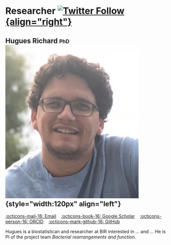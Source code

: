 # Researcher [![Twitter Follow](https://img.shields.io/twitter/follow/hugues_richard.svg?style=social){align="right"}](https://twitter.com/hugues_richard)

## Hugues Richard <font size="3">PhD</font> ![](/team/hugues.jpeg#shadow#round){style="width:120px" align="left"} 
[:octicons-mail-16: Email](mailto:richardh@rki.de)&nbsp;&nbsp;&nbsp;
[:octicons-book-16: Google Scholar](https://scholar.google.com/citations?user=TzNfNbYAAAAJ&hl=en)&nbsp;&nbsp;&nbsp;
[:octicons-person-16: ORCID](https://orcid.org/0000-0001-7776-1340)&nbsp;&nbsp;&nbsp;
[:octicons-mark-github-16: GitHub](https://github.com/huguesrichard) 

Hugues is a biostatistican and researcher at BIR interested in ... and ... He is PI of the project team _Bacterial rearrangements and function_. 

</br>

<!-- PUBLICATIONS WILL BE AUTOMATICALLY ADDED HERE VIA THE GITHUB CI-->